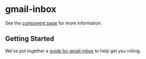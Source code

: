 # gmail-inbox

See the [component page](http://Mortega5.github.io/gmail-inbox) for more information.

## Getting Started

We've put together a [guide for gmail-inbox](http://www.polymer-project.org/docs/start/reusableelements.html) to help get you rolling.
